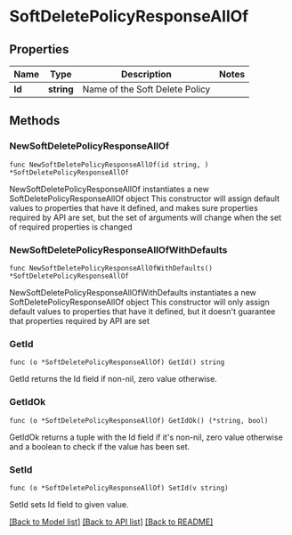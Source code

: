 # SoftDeletePolicyResponseAllOf

## Properties

Name | Type | Description | Notes
------------ | ------------- | ------------- | -------------
**Id** | **string** | Name of the Soft Delete Policy | 

## Methods

### NewSoftDeletePolicyResponseAllOf

`func NewSoftDeletePolicyResponseAllOf(id string, ) *SoftDeletePolicyResponseAllOf`

NewSoftDeletePolicyResponseAllOf instantiates a new SoftDeletePolicyResponseAllOf object
This constructor will assign default values to properties that have it defined,
and makes sure properties required by API are set, but the set of arguments
will change when the set of required properties is changed

### NewSoftDeletePolicyResponseAllOfWithDefaults

`func NewSoftDeletePolicyResponseAllOfWithDefaults() *SoftDeletePolicyResponseAllOf`

NewSoftDeletePolicyResponseAllOfWithDefaults instantiates a new SoftDeletePolicyResponseAllOf object
This constructor will only assign default values to properties that have it defined,
but it doesn't guarantee that properties required by API are set

### GetId

`func (o *SoftDeletePolicyResponseAllOf) GetId() string`

GetId returns the Id field if non-nil, zero value otherwise.

### GetIdOk

`func (o *SoftDeletePolicyResponseAllOf) GetIdOk() (*string, bool)`

GetIdOk returns a tuple with the Id field if it's non-nil, zero value otherwise
and a boolean to check if the value has been set.

### SetId

`func (o *SoftDeletePolicyResponseAllOf) SetId(v string)`

SetId sets Id field to given value.



[[Back to Model list]](../README.md#documentation-for-models) [[Back to API list]](../README.md#documentation-for-api-endpoints) [[Back to README]](../README.md)


